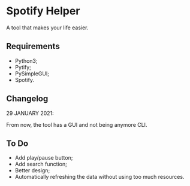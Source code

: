 # Spotify Helper
A tool that makes your life easier.


## Requirements
- Python3;
- Pytify;
- PySimpleGUI;
- Spotify.


## Changelog
29 JANUARY 2021:

From now, the tool has a GUI and not being anymore CLI.


## To Do
- Add play/pause button;
- Add search function;
- Better design;
- Automatically refreshing the data without using too much resources.
